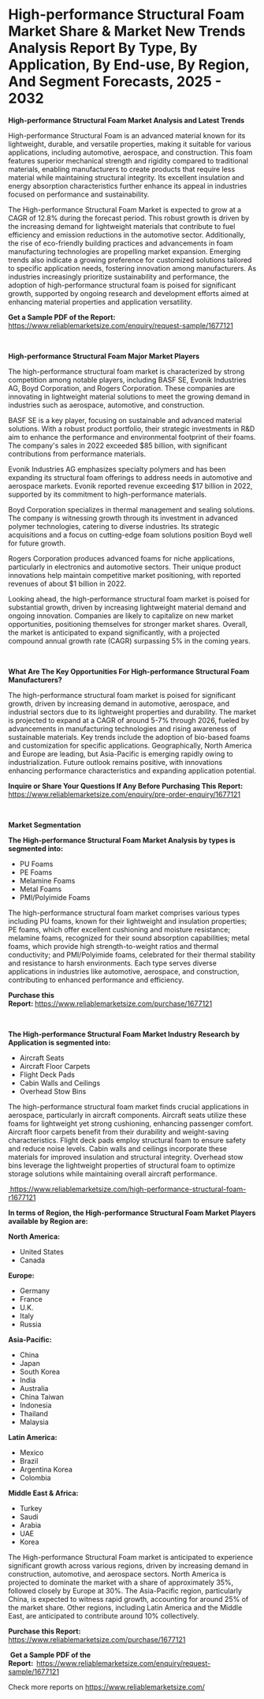 <p><h1>High-performance Structural Foam Market Share & Market New Trends Analysis Report By Type, By Application, By End-use, By Region, And Segment Forecasts, 2025 - 2032</h1></p><p><strong>High-performance Structural Foam Market Analysis and Latest Trends</strong></p>
<p><p>High-performance Structural Foam is an advanced material known for its lightweight, durable, and versatile properties, making it suitable for various applications, including automotive, aerospace, and construction. This foam features superior mechanical strength and rigidity compared to traditional materials, enabling manufacturers to create products that require less material while maintaining structural integrity. Its excellent insulation and energy absorption characteristics further enhance its appeal in industries focused on performance and sustainability.</p><p>The High-performance Structural Foam Market is expected to grow at a CAGR of 12.8% during the forecast period. This robust growth is driven by the increasing demand for lightweight materials that contribute to fuel efficiency and emission reductions in the automotive sector. Additionally, the rise of eco-friendly building practices and advancements in foam manufacturing technologies are propelling market expansion. Emerging trends also indicate a growing preference for customized solutions tailored to specific application needs, fostering innovation among manufacturers. As industries increasingly prioritize sustainability and performance, the adoption of high-performance structural foam is poised for significant growth, supported by ongoing research and development efforts aimed at enhancing material properties and application versatility.</p></p>
<p><strong>Get a Sample PDF of the Report:&nbsp;</strong> <a href="https://www.reliablemarketsize.com/enquiry/request-sample/1677121?utm_campaign=3178&utm_medium=2&utm_source=Github&utm_content=ia&utm_term=24032025&utm_id=high-performance-structural-foam">https://www.reliablemarketsize.com/enquiry/request-sample/1677121</a></p>
<p>&nbsp;</p>
<p><strong>High-performance Structural Foam Major Market Players</strong></p>
<p><p>The high-performance structural foam market is characterized by strong competition among notable players, including BASF SE, Evonik Industries AG, Boyd Corporation, and Rogers Corporation. These companies are innovating in lightweight material solutions to meet the growing demand in industries such as aerospace, automotive, and construction.</p><p>BASF SE is a key player, focusing on sustainable and advanced material solutions. With a robust product portfolio, their strategic investments in R&D aim to enhance the performance and environmental footprint of their foams. The company's sales in 2022 exceeded $85 billion, with significant contributions from performance materials.</p><p>Evonik Industries AG emphasizes specialty polymers and has been expanding its structural foam offerings to address needs in automotive and aerospace markets. Evonik reported revenue exceeding $17 billion in 2022, supported by its commitment to high-performance materials.</p><p>Boyd Corporation specializes in thermal management and sealing solutions. The company is witnessing growth through its investment in advanced polymer technologies, catering to diverse industries. Its strategic acquisitions and a focus on cutting-edge foam solutions position Boyd well for future growth.</p><p>Rogers Corporation produces advanced foams for niche applications, particularly in electronics and automotive sectors. Their unique product innovations help maintain competitive market positioning, with reported revenues of about $1 billion in 2022.</p><p>Looking ahead, the high-performance structural foam market is poised for substantial growth, driven by increasing lightweight material demand and ongoing innovation. Companies are likely to capitalize on new market opportunities, positioning themselves for stronger market shares. Overall, the market is anticipated to expand significantly, with a projected compound annual growth rate (CAGR) surpassing 5% in the coming years.</p></p>
<p>&nbsp;</p>
<p><strong>What Are The Key Opportunities For High-performance Structural Foam Manufacturers?</strong></p>
<p><p>The high-performance structural foam market is poised for significant growth, driven by increasing demand in automotive, aerospace, and industrial sectors due to its lightweight properties and durability. The market is projected to expand at a CAGR of around 5-7% through 2026, fueled by advancements in manufacturing technologies and rising awareness of sustainable materials. Key trends include the adoption of bio-based foams and customization for specific applications. Geographically, North America and Europe are leading, but Asia-Pacific is emerging rapidly owing to industrialization. Future outlook remains positive, with innovations enhancing performance characteristics and expanding application potential.</p></p>
<p><strong>Inquire or Share Your Questions If Any Before Purchasing This Report:</strong> <a href="https://www.reliablemarketsize.com/enquiry/pre-order-enquiry/1677121?utm_campaign=3178&utm_medium=2&utm_source=Github&utm_content=ia&utm_term=24032025&utm_id=high-performance-structural-foam">https://www.reliablemarketsize.com/enquiry/pre-order-enquiry/1677121</a></p>
<p>&nbsp;</p>
<p><strong>Market Segmentation</strong></p>
<p><strong>The High-performance Structural Foam Market Analysis by types is segmented into:</strong></p>
<p><ul><li>PU Foams</li><li>PE Foams</li><li>Melamine Foams</li><li>Metal Foams</li><li>PMI/Polyimide Foams</li></ul></p>
<p><p>The high-performance structural foam market comprises various types including PU foams, known for their lightweight and insulation properties; PE foams, which offer excellent cushioning and moisture resistance; melamine foams, recognized for their sound absorption capabilities; metal foams, which provide high strength-to-weight ratios and thermal conductivity; and PMI/Polyimide foams, celebrated for their thermal stability and resistance to harsh environments. Each type serves diverse applications in industries like automotive, aerospace, and construction, contributing to enhanced performance and efficiency.</p></p>
<p><strong>Purchase this Report:&nbsp;</strong><a href="https://www.reliablemarketsize.com/purchase/1677121?utm_campaign=3178&utm_medium=2&utm_source=Github&utm_content=ia&utm_term=24032025&utm_id=high-performance-structural-foam">https://www.reliablemarketsize.com/purchase/1677121</a></p>
<p>&nbsp;</p>
<p><strong>The High-performance Structural Foam Market Industry Research by Application is segmented into:</strong></p>
<p><ul><li>Aircraft Seats</li><li>Aircraft Floor Carpets</li><li>Flight Deck Pads</li><li>Cabin Walls and Ceilings</li><li>Overhead Stow Bins</li></ul></p>
<p><p>The high-performance structural foam market finds crucial applications in aerospace, particularly in aircraft components. Aircraft seats utilize these foams for lightweight yet strong cushioning, enhancing passenger comfort. Aircraft floor carpets benefit from their durability and weight-saving characteristics. Flight deck pads employ structural foam to ensure safety and reduce noise levels. Cabin walls and ceilings incorporate these materials for improved insulation and structural integrity. Overhead stow bins leverage the lightweight properties of structural foam to optimize storage solutions while maintaining overall aircraft performance.</p></p>
<p><a href="https://www.reliablemarketsize.com/high-performance-structural-foam-r1677121?utm_campaign=3178&utm_medium=2&utm_source=Github&utm_content=ia&utm_term=24032025&utm_id=high-performance-structural-foam">&nbsp;https://www.reliablemarketsize.com/high-performance-structural-foam-r1677121</a></p>
<p><strong>In terms of Region, the High-performance Structural Foam Market Players available by Region are:</strong></p>
<p>
    <p> <strong> North America: </strong>
        <ul>
            <li>United States</li>
            <li>Canada</li>
        </ul>
        </p> 
    <p> <strong> Europe: </strong>
        <ul>
            <li>Germany</li>
            <li>France</li>
            <li>U.K.</li>
            <li>Italy</li>
            <li>Russia</li>
        </ul>
        </p> 
    <p> <strong> Asia-Pacific: </strong>
        <ul>
            <li>China</li>
            <li>Japan</li>
            <li>South Korea</li>
            <li>India</li>
            <li>Australia</li>
            <li>China Taiwan</li>
            <li>Indonesia</li>
            <li>Thailand</li>
            <li>Malaysia</li>
        </ul>
        </p> 
    <p> <strong> Latin America: </strong>
        <ul>
            <li>Mexico</li>
            <li>Brazil</li>
            <li>Argentina Korea</li>
            <li>Colombia</li>
        </ul>
        </p> 
    <p> <strong> Middle East & Africa: </strong>
        <ul>
            <li>Turkey</li>
            <li>Saudi</li>
            <li>Arabia</li>
            <li>UAE</li>
            <li>Korea</li>
        </ul>
    </p>
    </p>
<p><p>The High-performance Structural Foam market is anticipated to experience significant growth across various regions, driven by increasing demand in construction, automotive, and aerospace sectors. North America is projected to dominate the market with a share of approximately 35%, followed closely by Europe at 30%. The Asia-Pacific region, particularly China, is expected to witness rapid growth, accounting for around 25% of the market share. Other regions, including Latin America and the Middle East, are anticipated to contribute around 10% collectively.</p></p>
<p><strong>Purchase this Report: </strong><a href="https://www.reliablemarketsize.com/purchase/1677121?utm_campaign=3178&utm_medium=2&utm_source=Github&utm_content=ia&utm_term=24032025&utm_id=high-performance-structural-foam">https://www.reliablemarketsize.com/purchase/1677121</a></p>
<p>&nbsp;<strong>Get a Sample PDF of the Report:&nbsp;&nbsp;</strong><a href="https://www.reliablemarketsize.com/enquiry/request-sample/1677121?utm_campaign=3178&utm_medium=2&utm_source=Github&utm_content=ia&utm_term=24032025&utm_id=high-performance-structural-foam">https://www.reliablemarketsize.com/enquiry/request-sample/1677121</a></p>
<p><strong></strong></p>
<p>Check more reports on <a href="https://www.reliablemarketsize.com/?utm_campaign=3178&utm_medium=2&utm_source=Github&utm_content=ia&utm_term=24032025&utm_id=high-performance-structural-foam">https://www.reliablemarketsize.com/</a></p>